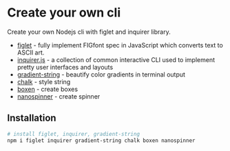 # Create your own cli

Create your own Nodejs cli with figlet and inquirer library.

- [figlet](https://github.com/patorjk/figlet.js#readme) - fully implement FIGfont spec in JavaScript which converts text to ASCII art.
- [inquirer.js](https://github.com/SBoudrias/Inquirer.js#readme) - a collection of common interactive CLI used to implement pretty user interfaces and layouts
- [gradient-string](https://github.com/bokub/gradient-string#readme) - beautify color gradients in terminal output
- [chalk](https://github.com/chalk/chalk#readme) - style string
- [boxen](https://github.com/sindresorhus/boxen#readme) - create boxes
- [nanospinner](https://github.com/usmanyunusov/nanospinner#readme) - create spinner

## Installation

```bash
# install figlet, inquirer, gradient-string
npm i figlet inquirer gradient-string chalk boxen nanospinner
```
